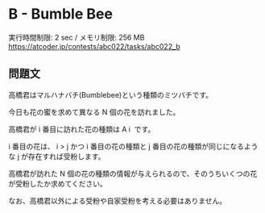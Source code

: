 # B - Bumble Bee 
実行時間制限: 2 sec / メモリ制限: 256 MB
https://atcoder.jp/contests/abc022/tasks/abc022_b

## 問題文
高橋君はマルハナバチ(Bumblebee)という種類のミツバチです。

今日も花の蜜を求めて異なる 
N 個の花を訪れました。

高橋君が 
i 番目に訪れた花の種類は 
A 
i
​
  です。

i 番目の花は、
i > j かつ 
i 番目の花の種類と 
j 番目の花の種類が同じになるような 
j が存在すれば受粉します。

高橋君が訪れた 
N 個の花の種類の情報が与えられるので、そのうちいくつの花が受粉したか求めてください。

なお、高橋君以外による受粉や自家受粉を考える必要はありません。